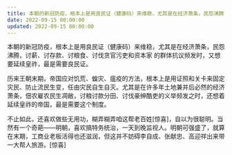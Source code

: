 ```yaml
---
title: 本朝的新冠防疫，根本上是用良民证（健康码）来维稳，尤其是在经济萧条，民怨沸腾，讨薪、讨存款、讨粮食、讨伐贪官污吏和资本家 的群体抗议…
date: 2022-09-15 00:00:00
updated: 2022-09-15 00:00:00
---
```


本朝的新冠防疫，根本上是用良民证（健康码）来维稳，尤其是在经济萧条，民怨沸腾，讨薪、讨存款、讨粮食、讨伐贪官污吏和资本家 的群体抗议频发时，又想要延续皇祚，最是需要良民证。

历来王朝末期，帝国应对饥荒、蝗灾、瘟疫的方法，根本上是用证照和关卡来固定灾民、防止流民生变，任由灾民自生自灭。尤其是在许多年土地兼并后必然的经济萧条，佃农雇农民生凋敝，讨粮讨款分田、讨伐豪绅酷吏的义举频发之时，还想着延续皇祚的帝国，最是需要这个制度。

不止如此，还喜欢做些无用功，糊弄糊弄咱这帮老百姓[惊喜]，自以为很聪明。当然有一个奇葩——明朝，喜欢搞特务统治，一天到晚监视人。明朝可强盛了，就算在末期，工商业老板活得也还滋润，但这并不妨碍李自成、张献忠、高迎祥出来带一大帮人旅游。[惊喜]
